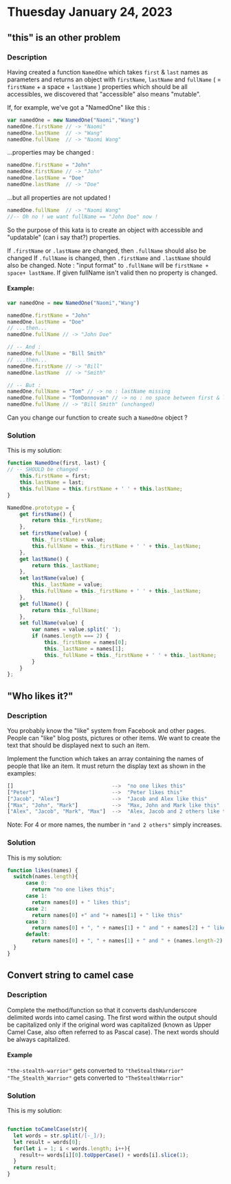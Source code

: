 # Thuesday January 24, 2023

## "this" is an other problem

### Description

Having created a function `NamedOne` which takes `first` & `last` names as parameters and returns an object with `firstName`, `lastName` and `fullName` ( = `firstName` + a space + `lastName` ) properties which should be all accessibles, we discovered that "accessible" also means "mutable".

If, for example, we've got a "NamedOne" like this :

```JavaScript
var namedOne = new NamedOne("Naomi","Wang")
namedOne.firstName // -> "Naomi"
namedOne.lastName  // -> "Wang"
namedOne.fullName  // -> "Naomi Wang"
```

...properties may be changed :

```JavaScript
namedOne.firstName = "John"
namedOne.firstName // -> "John"
namedOne.lastName = "Doe"
namedOne.lastName  // -> "Doe"
```

...but all properties are not updated !

```JavaScript
namedOne.fullName  // -> "Naomi Wang" 
//-- Oh no ! we want fullName == "John Doe" now !
```

So the purpose of this kata is to create an object with accessible and "updatable" (can i say that?) properties.

If `.firstName` or `.lastName` are changed, then `.fullName` should also be changed
If `.fullName` is changed, then `.firstName` and `.lastName` should also be changed.
Note : "input format" to `.fullName` will be `firstName + space+ lastName`. If given fullName isn't valid then no property is changed.

#### Example:

```JavaScript
var namedOne = new NamedOne("Naomi","Wang")

namedOne.firstName = "John"
namedOne.lastName = "Doe"
// ...then...
namedOne.fullName // -> "John Doe"

// -- And :
namedOne.fullName = "Bill Smith"
// ...then...
namedOne.firstName // -> "Bill"
namedOne.lastName  // -> "Smith"

// -- But :
namedOne.fullName = "Tom" // -> no : lastName missing
namedOne.fullName = "TomDonnovan" // -> no : no space between first & last names
namedOne.fullName // -> "Bill Smith" (unchanged)
```

Can you change our function to create such a `NamedOne` object ?

### Solution

This is my solution:

```JavaScript
function NamedOne(first, last) {
// -- SHOULD be changed --
    this.firstName = first;
    this.lastName = last;
    this.fullName = this.firstName + ' ' + this.lastName;
}

NamedOne.prototype = {
    get firstName() {
        return this._firstName;
    },
    set firstName(value) {
        this._firstName = value;
        this.fullName = this._firstName + ' ' + this._lastName;
    },
    get lastName() {
        return this._lastName;
    },
    set lastName(value) {
        this._lastName = value;
        this.fullName = this._firstName + ' ' + this._lastName;
    },
    get fullName() {
        return this._fullName;
    },
    set fullName(value) {
        var names = value.split(' ');
        if (names.length === 2) {
            this._firstName = names[0];
            this._lastName = names[1];
            this._fullName = this._firstName + ' ' + this._lastName;
        }
    }
};
```

## "Who likes it?"

### Description

You probably know the "like" system from Facebook and other pages. People can "like" blog posts, pictures or other items. We want to create the text that should be displayed next to such an item.

Implement the function which takes an array containing the names of people that like an item. It must return the display text as shown in the examples:

```JavaScript
[]                                -->  "no one likes this"
["Peter"]                         -->  "Peter likes this"
["Jacob", "Alex"]                 -->  "Jacob and Alex like this"
["Max", "John", "Mark"]           -->  "Max, John and Mark like this"
["Alex", "Jacob", "Mark", "Max"]  -->  "Alex, Jacob and 2 others like this"
```

Note: For 4 or more names, the number in `"and 2 others"` simply increases.

### Solution

This is my solution:

```JavaScript
function likes(names) {
  switch(names.length){
      case 0:
        return "no one likes this";
      case 1:
        return names[0] + " likes this";
      case 2:
        return names[0] +" and "+ names[1] + " like this"
      case 3:
        return names[0] + ", " + names[1] + " and " + names[2] + " like this";
      default:
        return names[0] + ", " + names[1] + " and " + (names.length-2) + " others like this";
  }
}
```

## Convert string to camel case

### Description

Complete the method/function so that it converts dash/underscore delimited words into camel casing. The first word within the output should be capitalized only if the original word was capitalized (known as Upper Camel Case, also often referred to as Pascal case). The next words should be always capitalized.

#### Example

`"the-stealth-warrior"` gets converted to `"theStealthWarrior"`
`"The_Stealth_Warrior"` gets converted to `"TheStealthWarrior"`

### Solution

This is my solution:

```JavaScript

function toCamelCase(str){
  let words = str.split(/[-_]/);
  let result = words[0];
  for(let i = 1; i < words.length; i++){
    result+= words[i][0].toUpperCase() + words[i].slice(1);
  }
  return result;
}

```

